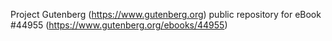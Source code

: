 Project Gutenberg (https://www.gutenberg.org) public repository for eBook #44955 (https://www.gutenberg.org/ebooks/44955)
